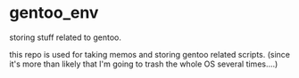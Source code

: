 # gentoo_env
storing stuff related to gentoo.

this repo is used for taking memos and storing gentoo related scripts.
(since it's more than likely that I'm going to trash the whole OS several times....)



